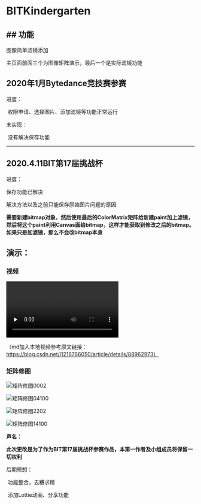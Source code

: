 # BITKindergarten

## ## 功能

图像简单滤镜添加

主页面前面三个为图像矩阵演示，最后一个是实际滤镜功能

## 2020年1月Bytedance竞技赛参赛

进度：

​	权限申请、选择图片、添加滤镜等功能正常运行

未实现：

​	没有解决保存功能



---

## 2020.4.11BIT第17届挑战杯

进度：

保存功能已解决

解决方法以及之前只能保存原始图片问题的原因:

​	**需要新建bitmap对象，然后使用最后的ColorMatrix矩阵给新建paint加上滤镜，然后将这个paint利用Canvas画给bitmap，这样才能获取到修改之后的bitmap。如果只是加滤镜，那么不会改bitmap本身**



## 演示：

### 视频

<video id="video" controls="" preload="none">
    <source id="mp4" src="./mdsrc/RecorderForPresentation.mp4" type="video/mp4">
</video>


（md加入本地视频参考原文链接：https://blog.csdn.net/l1216766050/article/details/88962973）



### 矩阵修图

![矩阵修图0002](./mdsrc/0002.jpg)

![矩阵修图04100](./mdsrc/04100.jpg)

![矩阵修图2202](./mdsrc/2202.jpg)

![矩阵修图14100](./mdsrc/14100.jpg)



**声名：**

​	**此次更改是为了作为BIT第17届挑战杯参赛作品，本第一作者及小组成员将保留一切权利**





后期预想：

​	功能整合，去糟求精

​	添加Lottie动画、分享功能